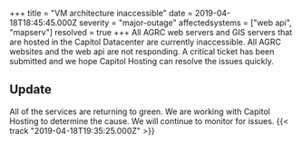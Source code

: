 +++
title = "VM architecture inaccessible"
date = 2019-04-18T18:45:45.000Z
severity = "major-outage"
affectedsystems = ["web api", "mapserv"]
resolved = true
+++
All AGRC web servers and GIS servers that are hosted in the Capitol Datacenter are currently inaccessible. All AGRC websites and the web api are not responding. A critical ticket has been submitted and we hope Capitol Hosting can resolve the issues quickly.

## Update

All of the services are returning to green. We are working with Capitol Hosting to determine the cause. We will continue to monitor for issues. {{< track "2019-04-18T19:35:25.000Z" >}}
